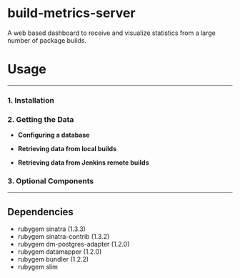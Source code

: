 build-metrics-server
====================

A web based dashboard to receive and visualize statistics from
a large number of package builds.


# Usage

--------

### 1. Installation

### 2. Getting the Data

* **Configuring a database**

* **Retrieving data from local builds**

* **Retrieving data from Jenkins remote builds**

### 3. Optional Components

--------

## Dependencies

* rubygem sinatra (1.3.3)
* rubygem sinatra-contrib (1.3.2)
* rubygem dm-postgres-adapter (1.2.0)
* rubygem datamapper (1.2.0)
* rubygem bundler (1.2.2)
* rubygem slim
